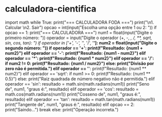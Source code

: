 # calculadora-cientifica
import math
while True:
    print("=== CALCULADORA FODA ===")
    print("\n1. Calcular \n2. Sair")
    opcao = int(input("Escolha uma opção entre 1 ou 2: "))
    if opcao == 1:
        print("=== CALCULADORA ===")
        num1 = float(input("Digite o primeiro número: "))
        operador = input("Digite o operador (+, -, *, /, **, sqrt, sin, cos, tan): ")
        if operador in ['+', '-', '*', '/', '**']:
            num2 = float(input("Digite o segundo número: "))
        if operador == '+':
            print(f"Resultado: {num1 + num2}")
        elif operador == '-':
            print(f"Resultado: {num1 - num2}")
        elif operador == '*':
            print(f"Resultado: {num1 * num2}")
        elif operador == '/':
            if num2 != 0:
                print(f"Resultado: {num1 / num2}")
            else:
                print("Divisão por zero não é permitida.")
        elif operador == '**':
            print(f"Resultado: {num1 ** num2}")
        elif operador == 'sqrt':
            if num1 >= 0:
                print(f"Resultado: {num1 ** 0.5}")
            else:
                print("Raiz quadrada de número negativo não é permitida.")
        elif operador == 'sin':
            resultado = math.sin(math.radians(num1))
            print("Seno de", num1, "graus é:", resultado)
        elif operador == 'cos':
            resultado = math.cos(math.radians(num1))
            print("Cosseno de", num1, "graus é:", resultado)
        elif operador == 'tan':
            resultado = math.tan(math.radians(num1))
            print("Tangente de", num1, "graus é:", resultado)
    elif opcao == 2:
        print("Saindo...")
        break
    else:
        print("Operação incorreta.")
